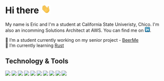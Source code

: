 # Hi there <img src="https://raw.githubusercontent.com/ekiesow/ekiesow/main/wave.gif" width="30px">

My name is Eric and I'm a student at California State Univeristy, Chico. I'm also an incomming Solutions Architect at AWS. You can find me on [![LinkedIn][2.2]][2].

[2.2]: https://raw.githubusercontent.com/ekiesow/ekiesow/main/linkedin-16x16.png (LinkedIn icon)

[2]: https://www.linkedin.com/in/eric-kiesow-cs/

:floppy_disk: I’m a student currently working on my senior project - [BeerMe](https://github.com/ekiesow/BeerMe)<br>
:thinking: I’m currently learning [Rust](https://github.com/ekiesow/the_book)

## Technology & Tools
![](https://img.shields.io/badge/OS-Ubuntu-informational?style=flat&logo=Ubuntu&logoColor=E95420&color=E95420)
![](https://img.shields.io/badge/IDE-Visual%20Studio%20Code-informational?style=flat&logo=Visual-Studio-Code&logoColor=007ACC&color=007ACC)
![](https://img.shields.io/badge/IDE-Android%20Studio-informational?style=flat&logo=Android-Studio&logoColor=3DDC84&color=3DDC84)
![](https://img.shields.io/badge/Editor-Vim-informational?style=flat&logo=Vim&logoColor=white&color=019733)
![](https://img.shields.io/badge/Code-C++-informational?style=flat&logo=c++&logoColor=00599C&color=00599C)
![](https://img.shields.io/badge/Code-Python-informational?style=flat&logo=Python&logoColor=3776AB&color=3776AB)
![](https://img.shields.io/badge/Code-Rust-informational?style=flat&logo=Rust&logoColor=000000&color=000000)
![](https://img.shields.io/badge/Framework-React%20Native-informational?style=flat&logo=React&logoColor=61DAFB&color=61DAFB)
![](https://img.shields.io/badge/Framework-Flutter-informational?style=flat&logo=Flutter&logoColor=02569B&color=02569B)
![](https://img.shields.io/badge/Tools-Docker-informational?style=flat&logo=docker&logoColor=2496ED&color=2496ED)

<!--
**ekiesow/ekiesow** is a ✨ _special_ ✨ repository because its `README.md` (this file) appears on your GitHub profile.

Here are some ideas to get you started:

- 🔭 I’m currently working on ...
- 🌱 I’m currently learning ...
- 👯 I’m looking to collaborate on ...
- 🤔 I’m looking for help with ...
- 💬 Ask me about ...
- 📫 How to reach me: ...
- 😄 Pronouns: ...
- ⚡ Fun fact: ...
-->
